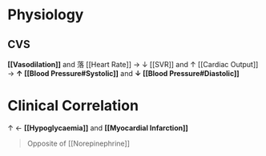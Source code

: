 # Physiology
## CVS
**[[Vasodilation]]** and 落 [[Heart Rate]] → ↓ [[SVR]] and ↑ [[Cardiac Output]] → **↑ [[Blood Pressure#Systolic]]** and **↓ [[Blood Pressure#Diastolic]]**

# Clinical Correlation
↑ ← **[[Hypoglycaemia]]** and **[[Myocardial Infarction]]**
> Opposite of [[Norepinephrine]]